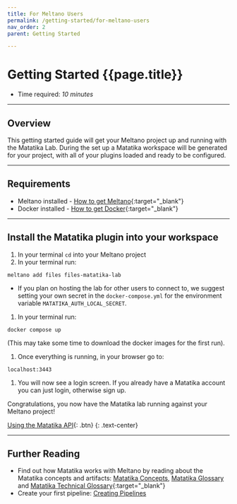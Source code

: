 ```yaml
---
title: For Meltano Users
permalink: /getting-started/for-meltano-users
nav_order: 2
parent: Getting Started

---
```


# Getting Started {{page.title}}

- Time required: *10 minutes*

---

## Overview

This getting started guide will get your Meltano project up and running with the Matatika Lab. During the set up a Matatika workspace will be generated for your project, with all of your plugins loaded and ready to be configured.

---

## Requirements

- Meltano installed - [How to get Meltano](https://docs.meltano.com/getting-started/installation){:target="_blank"}
- Docker installed - [How to get Docker](https://docs.docker.com/get-docker/){:target="_blank"}

---

## Install the Matatika plugin into your workspace

1. In your terminal `cd` into your Meltano project
1. In your terminal run:
```terminal
meltano add files files-matatika-lab
```
- If you plan on hosting the lab for other users to connect to, we suggest setting your own secret in the `docker-compose.yml` for the environment variable `MATATIKA_AUTH_LOCAL_SECRET`.
1. In your terminal run:
```terminal
docker compose up
``` 
(This may take some time to download the docker images for the first run).
1. Once everything is running, in your browser go to:
```
localhost:3443
```
1. You will now see a login screen. If you already have a Matatika account you can just login, otherwise sign up.

Congratulations, you now have the Matatika lab running against your Meltano project!

[Using the Matatika API]({{site.baseurl}}/tutorials/using-the-api){: .btn}
{: .text-center}

---

## Further Reading

- Find out how Matatika works with Meltano by reading about the Matatika concepts and artifacts: [Matatika Concepts]({{site.baseurl}}/concepts), [Matatika Glossary]({{site.baseurl}}/glossary) and [Matatika Technical Glossary](https://github.com/Matatika/matatika-examples/tree/master/matatika_technical_glossary){:target="_blank"}
- Create your first pipeline: [Creating Pipelines]({{site.baseurl}}/tutorials/creating-pipelines)
